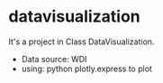 # datavisualization
It's a project in Class DataVisualization.

- Data source: WDI 
- using: python plotly.express to plot

